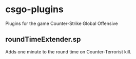 # csgo-plugins
Plugins for the game Counter-Strike Global Offensive
## roundTimeExtender.sp
Adds one minute to the round time on Counter-Terrorist kill.
